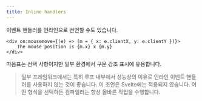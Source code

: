 ```yaml
---
title: Inline handlers
---
```


이벤트 핸들러를 인라인으로 선언할 수도 있습니다.

```svelte
<div on:mousemove={(e) => (m = { x: e.clientX, y: e.clientY })}>
	The mouse position is {m.x} x {m.y}
</div>
```

따옴표는 선택 사항이지만 일부 환경에서 구문 강조 표시에 유용합니다.

> 일부 프레임워크에서는 특히 루프 내부에서 성능상의 이유로 인라인 이벤트 핸들러를 사용하지 않는 것이 좋습니다. 이 조언은 Svelte에는 적용되지 않습니다. 어떤 형식을 선택하든 컴파일러는 항상 올바른 작업을 수행합니다.
